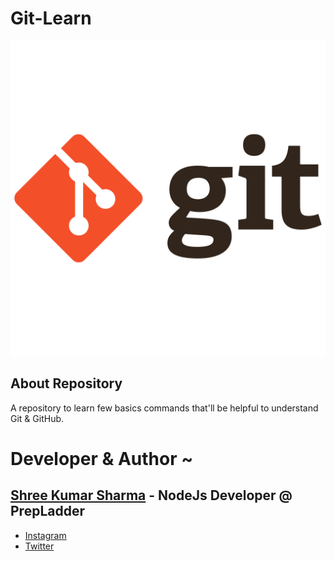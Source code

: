 # Git-Learn
<p align="center">
  <img src="https://github.com/shreesharma07/Git-Learn/blob/main/Logo/git_original.png">
</p>

## About Repository
A repository to learn few basics commands that'll be helpful to understand Git &amp; GitHub.


# Developer & Author ~
## [Shree Kumar Sharma](https://www.linkedin.com/in/shree-kumar-sharma-644167195/) - NodeJs Developer @ PrepLadder
   * [Instagram](https://www.instagram.com/shree_kumar_sharma/)
   * [Twitter](https://twitter.com/shree_kr_sharma) 

